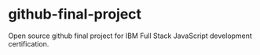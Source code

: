 # github-final-project
Open source github final project for IBM Full Stack JavaScript development certification.
